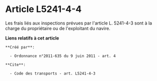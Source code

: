 # Article L5241-4-4

Les frais liés aux inspections prévues par l'article L. 5241-4-3 sont à la charge du propriétaire ou de l'exploitant du
navire.

**Liens relatifs à cet article**

	**Créé par**:

	  - Ordonnance n°2011-635 du 9 juin 2011 - art. 4

	**Cite**:

	  - Code des transports - art. L5241-4-3
